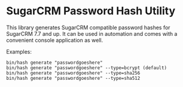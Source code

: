 # SugarCRM Password Hash Utility

This library generates SugarCRM compatible password hashes for SugarCRM 7.7 and up. It can be used in automation and comes with a convenient console application as well.

Examples:

    bin/hash generate "passwordgoeshere" 
    bin/hash generate "passwordgoeshere" --type=bcrypt (default)
    bin/hash generate "passwordgoeshere" --type=sha256
    bin/hash generate "passwordgoeshere" --type=sha512



